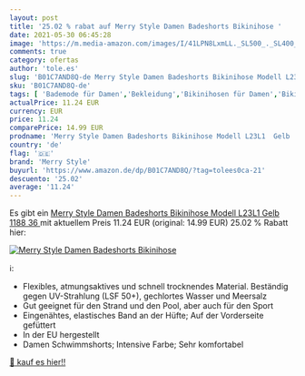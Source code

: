 ```yaml
---
layout: post
title: '25.02 % rabat auf Merry Style Damen Badeshorts Bikinihose '
date: 2021-05-30 06:45:28
image: 'https://m.media-amazon.com/images/I/41LPN8LxmLL._SL500_._SL400_.jpg'
comments: true
category: ofertas
author: 'tole.es'
slug: 'B01C7AND8Q-de Merry Style Damen Badeshorts Bikinihose Modell L23L1 Gelb...'
sku: 'B01C7AND8Q-de'
tags: [ 'Bademode für Damen','Bekleidung','Bikinihosen für Damen','Bikinis für Damen','Damenbekleidung','merry style', ]
actualPrice: 11.24 EUR
currency: EUR
price: 11.24
comparePrice: 14.99 EUR
prodname: 'Merry Style Damen Badeshorts Bikinihose Modell L23L1  Gelb  1188   36 '
country: 'de'
flag: '🇩🇪'
brand: 'Merry Style'
buyurl: 'https://www.amazon.de/dp/B01C7AND8Q/?tag=tolees0ca-21'
descuento: '25.02'
average: '11.24'
---
```


Es gibt ein [Merry Style Damen Badeshorts Bikinihose Modell L23L1  Gelb  1188   36 ](https://www.amazon.de/dp/B01C7AND8Q/?tag=tolees0ca-21) mit aktuellem Preis 11.24 EUR (original: 14.99 EUR) 25.02 % Rabatt hier:

[![Merry Style Damen Badeshorts Bikinihose ](https://m.media-amazon.com/images/I/41LPN8LxmLL._SL500_._SL400_.jpg)](https://www.amazon.de/dp/B01C7AND8Q/?tag=tolees0ca-21)

ℹ️:

- Flexibles, atmungsaktives und schnell trocknendes Material. Beständig gegen UV-Strahlung (LSF 50+), gechlortes Wasser und Meersalz
- Gut geeignet für den Strand und den Pool, aber auch für den Sport
- Eingenähtes, elastisches Band an der Hüfte; Auf der Vorderseite gefüttert
- In der EU hergestellt
- Damen Schwimmshorts; Intensive Farbe; Sehr komfortabel

[🛒 kauf es hier!!](https://www.amazon.de/dp/B01C7AND8Q/?tag=tolees0ca-21)

